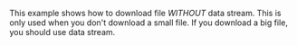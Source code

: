 This example shows how to download file *WITHOUT* data stream.
This is only used when you don't download a small file.
If you download a big file, you should use data stream.
